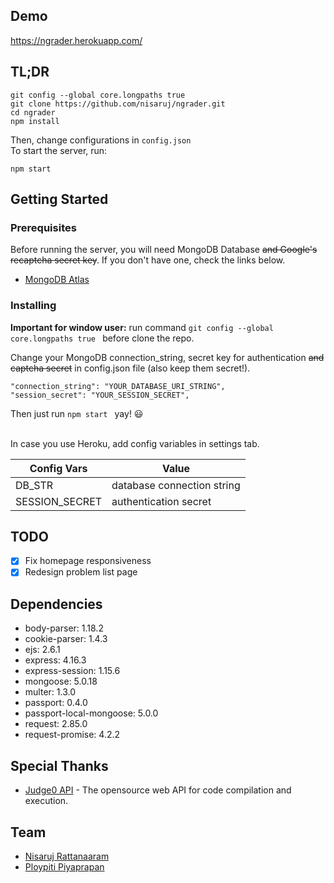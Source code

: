 

## Demo
https://ngrader.herokuapp.com/

## TL;DR

```
git config --global core.longpaths true
git clone https://github.com/nisaruj/ngrader.git
cd ngrader
npm install
```
Then, change configurations in `config.json`<br>
To start the server, run:
```
npm start
```

## Getting Started

### Prerequisites

Before running the server, you will need MongoDB Database ~~and Google's recaptcha secret key~~. If you don't have one, check the links below.
- [MongoDB Atlas](https://www.mongodb.com/cloud/atlas)

### Installing

<b>Important for window user:</b>
run command `git config --global core.longpaths true ` before clone the repo.


Change your MongoDB connection_string, secret key for authentication ~~and captcha secret~~ in config.json file (also keep them secret!).
```
"connection_string": "YOUR_DATABASE_URI_STRING",
"session_secret": "YOUR_SESSION_SECRET",
```
Then just run `npm start ` yay! :smiley:
<br><br>


In case you use Heroku, add config variables in settings tab.

| Config Vars    | Value                       |
| -------------- | --------------------------- |
| DB_STR         | database connection string  |
| SESSION_SECRET | authentication secret       |

## TODO

- [x] Fix homepage responsiveness
- [x] Redesign problem list page

## Dependencies
- body-parser: 1.18.2
- cookie-parser: 1.4.3
- ejs: 2.6.1
- express: 4.16.3
- express-session: 1.15.6
- mongoose: 5.0.18
- multer: 1.3.0
- passport: 0.4.0
- passport-local-mongoose: 5.0.0
- request: 2.85.0
- request-promise: 4.2.2

## Special Thanks
- [Judge0 API](https://api.judge0.com/) - The opensource web API for code compilation and execution.

## Team
- [Nisaruj Rattanaaram](https://github.com/nisaruj)
- [Ploypiti Piyaprapan](https://github.com/ploypiti)
